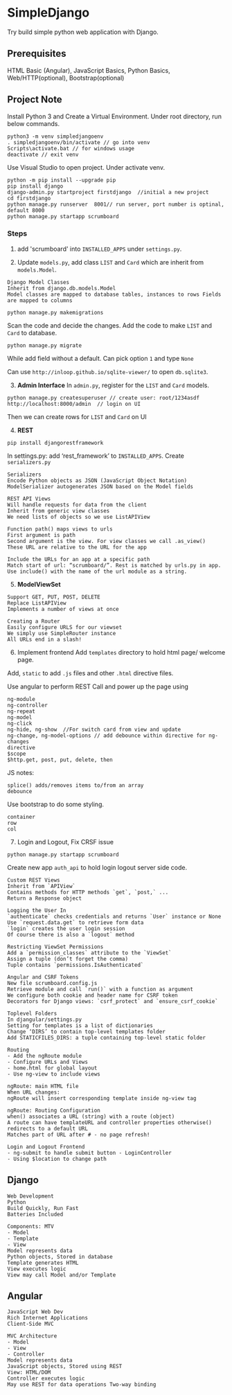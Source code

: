# SimpleDjango
Try build simple python web application with Django.

## Prerequisites
HTML Basic (Angular), JavaScript Basics, Python Basics, Web/HTTP(optional), Bootstrap(optional)

## Project Note
Install Python 3 and Create a Virtual Environment. Under root directory, run below commands.
```
python3 -m venv simpledjangoenv
. simpledjangoenv/bin/activate // go into venv
Scripts\activate.bat // for windows usage
deactivate // exit venv
```
Use Visual Studio to open project. Under activate venv.
```
python -m pip install --upgrade pip
pip install django
django-admin.py startproject firstdjango  //initial a new project
cd firstdjango
python manage.py runserver  8001// run server, port number is optinal, default 8000
python manage.py startapp scrumboard
```

### Steps
1. add 'scrumboard' into `INSTALLED_APPS` under `settings.py`.

2. Update `models.py`, add class `LIST` and `Card` which are inherit from `models.Model`.
```
Django Model Classes
Inherit from django.db.models.Model
Model classes are mapped to database tables, instances to rows Fields are mapped to columns
```
```
python manage.py makemigrations
```
Scan the code and decide the changes. Add the code to make `LIST` and `Card`  to database.
```
python manage.py migrate
```
While add field without a default. Can pick option `1` and type `None`

Can use `http://inloop.github.io/sqlite-viewer/` to open `db.sqlite3`.

3. **Admin Interface** In `admin.py`, register for the `LIST` and `Card` models.
```
python manage.py createsuperuser // create user: root/1234asdf
http://localhost:8000/admin  // login on UI
```
Then we can create rows for `LIST` and `Card` on UI

4. **REST**
```
pip install djangorestframework
```
In settings.py: add ‘rest_framework’ to `INSTALLED_APPS`. Create `serializers.py`
```
Serializers
Encode Python objects as JSON (JavaScript Object Notation) 
ModelSerializer autogenerates JSON based on the Model fields

REST API Views
Will handle requests for data from the client 
Inherit from generic view classes
We need lists of objects so we use ListAPIView
```

```
Function path() maps views to urls
First argument is path
Second argument is the view. For view classes we call .as_view() 
These URL are relative to the URL for the app

Include the URLs for an app at a specific path
Match start of url: “scrumboard/”. Rest is matched by urls.py in app. 
Use include() with the name of the url module as a string.
```

5. **ModelViewSet**
```
Support GET, PUT, POST, DELETE 
Replace ListAPIView
Implements a number of views at once

Creating a Router
Easily configure URLS for our viewset 
We simply use SimpleRouter instance 
All URLs end in a slash!
```

6.  Implement frontend
Add `templates` directory to hold html page/ welcome page.

Add, `static` to add `.js` files and other `.html` directive files.

Use angular to perform REST Call and power up the page using
```
ng-module
ng-controller
ng-repeat
ng-model
ng-click
ng-hide, ng-show  //For switch card from view and update
ng-change, ng-model-options // add debounce within directive for ng-changes
directive
$scope
$http.get, post, put, delete, then
```

JS notes:
```$xslt
splice() adds/removes items to/from an array
debounce
```
Use bootstrap to do some styling. 
```
container
row
col
```

7. Login and Logout, Fix CRSF issue
```
python manage.py startapp scrumboard
```
Create new app `auth_api` to hold login logout server side code.
```
Custom REST Views
Inherit from `APIView`
Contains methods for HTTP methods `get`, `post,` ... 
Return a Response object

Logging the User In
`authenticate` checks credentials and returns `User` instance or None 
Use `request.data.get` to retrieve form data
`login` creates the user login session
Of course there is also a `logout` method

Restricting ViewSet Permissions
Add a `permission_classes` attribute to the `ViewSet` 
Assign a tuple (don’t forget the comma)
Tuple contains `permissions.IsAuthenticated`

Angular and CSRF Tokens
New file scrumboard.config.js
Retrieve module and call `run()` with a function as argument
We configure both cookie and header name for CSRF token 
Decorators for Django views: `csrf_protect` and `ensure_csrf_cookie`
```

```
Toplevel Folders
In djangular/settings.py
Setting for templates is a list of dictionaries
Change ‘DIRS’ to contain top-level templates folder
Add STATICFILES_DIRS: a tuple containing top-level static folder

Routing
- Add the ngRoute module
- Configure URLs and Views
- home.html for global layout
- Use ng-view to include views

ngRoute: main HTML file
When URL changes:
ngRoute will insert corresponding template inside ng-view tag

ngRoute: Routing Configuration
when() associates a URL (string) with a route (object)
A route can have templateURL and controller properties otherwise() redirects to a default URL
Matches part of URL after # - no page refresh!

Login and Logout Frontend
- ng-submit to handle submit button - LoginController
- Using $location to change path
```

## Django
```
Web Development
Python 
Build Quickly, Run Fast 
Batteries Included
```
```
Components: MTV
- Model
- Template 
- View
Model represents data 
Python objects, Stored in database
Template generates HTML
View executes logic 
View may call Model and/or Template
```

## Angular
```
JavaScript Web Dev
Rich Internet Applications
Client-Side MVC
```
```
MVC Architecture
- Model
- View
- Controller
Model represents data
JavaScript objects, Stored using REST
View: HTML/DOM
Controller executes logic
May use REST for data operations Two-way binding
```